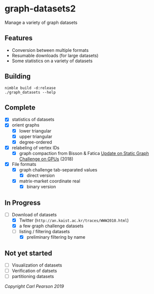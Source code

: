 # graph-datasets2

Manage a variety of graph datasets

## Features

* Conversion between multiple formats
* Resumable downloads (for large datasets)
* Some statistics on a variety of datasets

## Building

```
nimble build -d:release
./graph_datasets --help
```

## Complete

- [x] statistics of datasets
- [x] orient graphs
  - [x] lower triangular
  - [x] upper triangular
  - [x] degree-ordered
- [x] relabeling of vertex IDs
  - [x] graph compaction from Bisson & Fatica [Update on Static Graph Challenge on GPUs](https://ieeexplore.ieee.org/stamp/stamp.jsp?tp=&arnumber=8547514) (2018)
- [x] File formats
  - [x] graph challenge tab-separated values
    - [x] direct version
  - [x] matrix-market coordinate real
    - [x] binary version

## In Progress

- [ ] Download of datasets
    - [x] Twitter (`http://an.kaist.ac.kr/traces/WWW2010.html`)
    - [x] a few graph challenge datasets 
    - [ ] listing / filtering datasets
      - [x] preliminary filtering by name

## Not yet started

- [ ] Visualization of datasets
- [ ] Verification of datsets
- [ ] partitioning datasets

*Copyright Carl Pearson 2019*